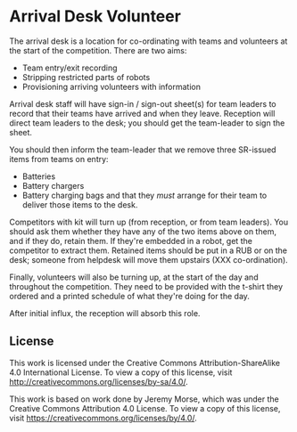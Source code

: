 # Arrival Desk Volunteer

The arrival desk is a location for co-ordinating with teams and volunteers at
the start of the competition. There are two aims:
 * Team entry/exit recording
 * Stripping restricted parts of robots
 * Provisioning arriving volunteers with information

Arrival desk staff will have sign-in / sign-out sheet(s) for team leaders to
record that their teams have arrived and when they leave. Reception will direct
team leaders to the desk; you should get the team-leader to sign the sheet.

You should then inform the team-leader that we remove three SR-issued items from
teams on entry:
 * Batteries
 * Battery chargers
 * Battery charging bags
and that they *must* arrange for their team to deliver those items to the desk.

Competitors with kit will turn up (from reception, or from team leaders). You
should ask them whether they have any of the two items above on them, and if
they do, retain them. If they're embedded in a robot, get the competitor to
extract them. Retained items should be put in a RUB or on the desk; someone
from helpdesk will move them upstairs (XXX co-ordination).

Finally, volunteers will also be turning up, at the start of the day and
throughout the competition. They need to be provided with the t-shirt they
ordered and a printed schedule of what they're doing for the day.

After initial influx, the reception will absorb this role.

## License

This work is licensed under the Creative Commons
Attribution-ShareAlike 4.0 International License. To view a copy of
this license, visit http://creativecommons.org/licenses/by-sa/4.0/.

This work is based on work done by Jeremy Morse, which was under the
Creative Commons Attribution 4.0 License.  To view a copy of this
license, visit https://creativecommons.org/licenses/by/4.0/.

